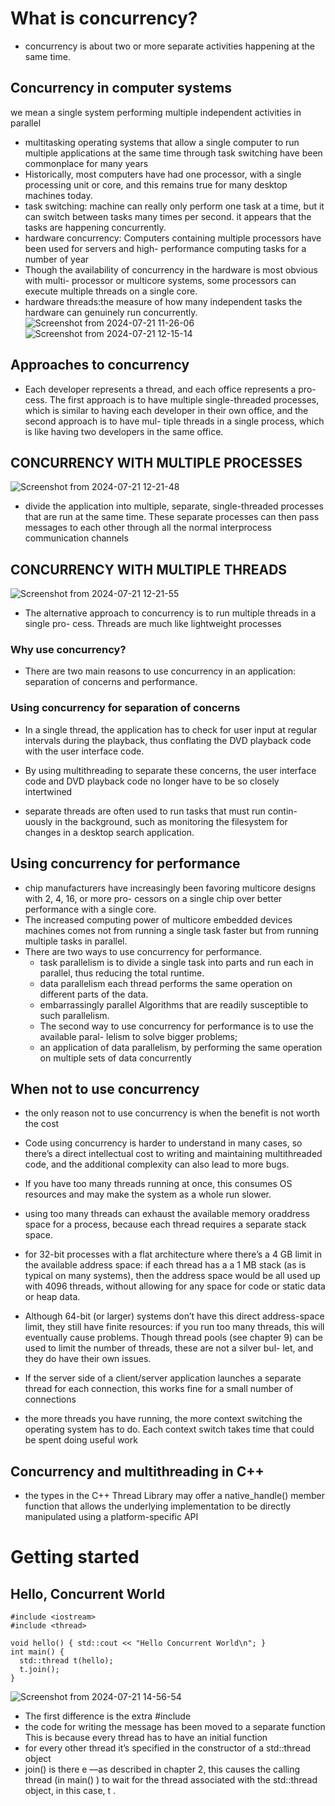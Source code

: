 # What is concurrency?
- concurrency is about two or more separate activities happening at the same time.

## Concurrency in computer systems
we mean a single system performing multiple independent activities in parallel
- multitasking operating systems that allow a single computer to run multiple applications at the same time through task switching have been commonplace for many years
- Historically, most computers have had one processor, with a single processing
unit or core, and this remains true for many desktop machines today.
- task switching: machine can really only perform one task at a time, but it can switch between tasks many times per second. it appears that the tasks are happening concurrently.
- hardware concurrency: Computers containing multiple processors have been used for servers and high- performance computing tasks for a number of year
- Though the availability of concurrency in the hardware is most obvious with multi-
processor or multicore systems, some processors can execute multiple threads on a
single core.
- hardware threads:the measure of how many independent tasks the hardware can genuinely run concurrently.
![Screenshot from 2024-07-21 11-26-06](https://github.com/user-attachments/assets/38bbb6c2-450b-4f4f-b3f9-68ad6e367cc1)
![Screenshot from 2024-07-21 12-15-14](https://github.com/user-attachments/assets/af9c9459-9e55-4688-9c24-bc7a48ee71cb)

## Approaches to concurrency
- Each developer represents a thread, and each office represents a pro-
cess. The first approach is to have multiple single-threaded processes, which is similar
to having each developer in their own office, and the second approach is to have mul-
tiple threads in a single process, which is like having two developers in the same office.

## CONCURRENCY WITH MULTIPLE PROCESSES
![Screenshot from 2024-07-21 12-21-48](https://github.com/user-attachments/assets/06095a9b-d1c0-43df-b026-45b65b271fda)

- divide the application into multiple, separate, single-threaded processes that are run at the same time. These separate processes can then pass messages to each other through all the normal interprocess communication channels
## CONCURRENCY WITH MULTIPLE THREADS

![Screenshot from 2024-07-21 12-21-55](https://github.com/user-attachments/assets/0677a005-d0c3-4d77-89a6-b0a409c185fc)

- The alternative approach to concurrency is to run multiple threads in a single pro-
cess. Threads are much like lightweight processes
### Why use concurrency?
- There are two main reasons to use concurrency in an application: separation of concerns and performance.

### Using concurrency for separation of concerns
- In a single thread, the application has to check for user input at regular intervals during the playback, thus conflating the DVD playback code with the user interface code.
- By using multithreading to separate these concerns, the user interface code and DVD playback
code no longer have to be so closely intertwined


- separate threads are often used to run tasks that must run contin-
uously in the background, such as monitoring the filesystem for changes in a desktop
search application.

## Using concurrency for performance
-  chip manufacturers have increasingly been favoring multicore designs with 2, 4, 16, or more pro-
cessors on a single chip over better performance with a single core.
- The increased computing power of multicore embedded devices machines comes not
from running a single task faster but from running multiple tasks in parallel.
- There are two ways to use concurrency for performance. 
  -  task parallelism is to divide a single task into parts and run each in parallel, thus reducing the total runtime. 
  -  data parallelism each thread performs the same operation on different parts of the data.
  - embarrassingly parallel Algorithms that are readily susceptible to such parallelism.
  - The second way to use concurrency for performance is to use the available paral-
lelism to solve bigger problems;
  - an application of data parallelism, by performing the same operation on multiple sets of data concurrently
  
## When not to use concurrency
- the only reason not to use concurrency is when the benefit is not worth the cost
- Code using concurrency is harder to understand in many cases, so there’s a direct intellectual cost to writing and maintaining multithreaded code, and the additional complexity can also lead to more bugs.
- If you have too many threads running at once, this consumes OS resources and may make the system as a whole run slower.
- using too many threads can exhaust the available memory oraddress space for a process, because each thread requires a separate stack space.

- for 32-bit processes with a flat architecture where there’s a 4 GB limit in the available address space: if each thread has a a 1 MB stack (as is typical on many systems), then the address space would be all used up with 4096 threads, without allowing for any space for code or static data or heap data.
- Although 64-bit (or larger) systems don’t have this direct address-space limit, they still have finite resources: if you run too many threads, this will eventually cause problems. Though thread pools (see chapter 9) can be used to limit the number of threads, these are not a silver bul-
let, and they do have their own issues.
- If the server side of a client/server application launches a separate thread for each
connection, this works fine for a small number of connections
- the more threads you have running, the more context switching the operating system has to do. Each context switch takes time that could be spent doing useful work

## Concurrency and multithreading in C++
- the types in the C++ Thread Library may offer a native_handle() member function that allows
the underlying implementation to be directly manipulated using a platform-specific
API

# Getting started
## Hello, Concurrent World
```
#include <iostream>
#include <thread>

void hello() { std::cout << "Hello Concurrent World\n"; }
int main() {
  std::thread t(hello);
  t.join();
}
```
![Screenshot from 2024-07-21 14-56-54](https://github.com/user-attachments/assets/070f188b-2149-4041-ba7e-d15114338db1)
- The first difference is the extra #include <thread>
- the code for writing the message has been moved to a separate function This is because every thread has to have an initial function
- for every other thread it’s specified in the constructor of a std::thread object
- join() is there e —as described in chapter 2, this causes
the calling thread (in main() ) to wait for the thread associated with the std::thread
object, in this case, t .
